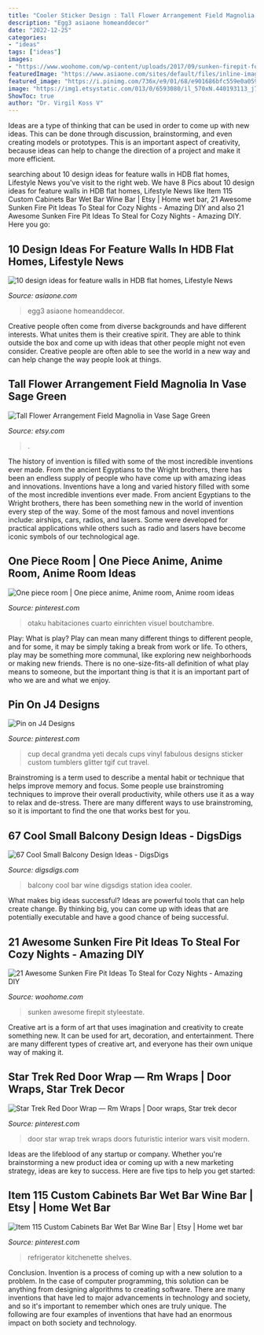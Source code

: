 ```yaml
---
title: "Cooler Sticker Design : Tall Flower Arrangement Field Magnolia In Vase Sage Green"
description: "Egg3 asiaone homeanddecor"
date: "2022-12-25"
categories:
- "ideas"
tags: ["ideas"]
images:
- "https://www.woohome.com/wp-content/uploads/2017/09/sunken-firepit-for-cozy-nights-7.jpg"
featuredImage: "https://www.asiaone.com/sites/default/files/inline-images/20190902_glossy-laminate-walls_homeanddecor.jpg"
featured_image: "https://i.pinimg.com/736x/e9/01/68/e901686bfc559e0a0591d8a3d9700cc1--geek-room-otaku-room.jpg"
image: "https://img1.etsystatic.com/013/0/6593080/il_570xN.440193113_j7nm.jpg"
ShowToc: true
author: "Dr. Virgil Koss V"
---
```



Ideas are a type of thinking that can be used in order to come up with new ideas. This can be done through discussion, brainstorming, and even creating models or prototypes. This is an important aspect of creativity, because ideas can help to change the direction of a project and make it more efficient.

	

		
searching about 10 design ideas for feature walls in HDB flat homes, Lifestyle News you've visit to the right web. We have 8 Pics about 10 design ideas for feature walls in HDB flat homes, Lifestyle News like Item 115 Custom Cabinets Bar Wet Bar Wine Bar | Etsy | Home wet bar, 21 Awesome Sunken Fire Pit Ideas To Steal for Cozy Nights - Amazing DIY and also 21 Awesome Sunken Fire Pit Ideas To Steal for Cozy Nights - Amazing DIY. Here you go:
		
    
## 10 Design Ideas For Feature Walls In HDB Flat Homes, Lifestyle News

<img loading=lazy src="https://www.asiaone.com/sites/default/files/inline-images/20190902_glossy-laminate-walls_homeanddecor.jpg" onerror="this.onerror=null;this.src='https://tse3.mm.bing.net/th?id=OIP.1dR7ZwxCwOXOhn9KNKUDeQHaFa&amp;pid=15.1';" alt="10 design ideas for feature walls in HDB flat homes, Lifestyle News">

_Source: asiaone.com_

>egg3 asiaone homeanddecor. 

	

Creative people often come from diverse backgrounds and have different interests. What unites them is their creative spirit. They are able to think outside the box and come up with ideas that other people might not even consider. Creative people are often able to see the world in a new way and can help change the way people look at things.

    
## Tall Flower Arrangement Field Magnolia In Vase Sage Green

<img loading=lazy src="https://img1.etsystatic.com/013/0/6593080/il_570xN.440193113_j7nm.jpg" onerror="this.onerror=null;this.src='https://tse3.mm.bing.net/th?id=OIP.O-k5aBMAHQEkWTSp9lh8YAHaJ4&amp;pid=15.1';" alt="Tall Flower Arrangement Field Magnolia in Vase Sage Green">

_Source: etsy.com_

>. 

	

The history of invention is filled with some of the most incredible inventions ever made. From the ancient Egyptians to the Wright brothers, there has been an endless supply of people who have come up with amazing ideas and innovations.
Inventions have a long and varied history filled with some of the most incredible inventions ever made. From ancient Egyptians to the Wright brothers, there has been something new in the world of invention every step of the way. Some of the most famous and novel inventions include: airships, cars, radios, and lasers. Some were developed for practical applications while others such as radio and lasers have become iconic symbols of our technological age.

    
## One Piece Room | One Piece Anime, Anime Room, Anime Room Ideas

<img loading=lazy src="https://i.pinimg.com/736x/e9/01/68/e901686bfc559e0a0591d8a3d9700cc1--geek-room-otaku-room.jpg" onerror="this.onerror=null;this.src='https://tse2.mm.bing.net/th?id=OIP.T63Y34IRkF1DV3LI5s3aCwHaEJ&amp;pid=15.1';" alt="One piece room | One piece anime, Anime room, Anime room ideas">

_Source: pinterest.com_

>otaku habitaciones cuarto einrichten visuel boutchambre. 

	

Play: What is play?
Play can mean many different things to different people, and for some, it may be simply taking a break from work or life. To others, play may be something more communal, like exploring new neighborhoods or making new friends. There is no one-size-fits-all definition of what play means to someone, but the important thing is that it is an important part of who we are and what we enjoy.

    
## Pin On J4 Designs

<img loading=lazy src="https://i.pinimg.com/736x/be/03/3c/be033c2e330a269ab6ee75d5f0ec2096--yeti-cup-decal-yeti-decals.jpg" onerror="this.onerror=null;this.src='https://tse4.mm.bing.net/th?id=OIP.gzo8In_fAKOJAyPFTf5Y1wHaNK&amp;pid=15.1';" alt="Pin on J4 Designs">

_Source: pinterest.com_

>cup decal grandma yeti decals cups vinyl fabulous designs sticker custom tumblers glitter tgif cut travel. 

	

Brainstroming is a term used to describe a mental habit or technique that helps improve memory and focus. Some people use brainstroming techniques to improve their overall productivity, while others use it as a way to relax and de-stress. There are many different ways to use brainstroming, so it is important to find the one that works best for you.

    
## 67 Cool Small Balcony Design Ideas - DigsDigs

<img loading=lazy src="https://www.digsdigs.com/photos/2014/02/45-cool-small-balcony-design-ideas-9.jpg" onerror="this.onerror=null;this.src='https://tse4.mm.bing.net/th?id=OIP.50vhxrha2w0jMg4_5zPrMwHaLH&amp;pid=15.1';" alt="67 Cool Small Balcony Design Ideas - DigsDigs">

_Source: digsdigs.com_

>balcony cool bar wine digsdigs station idea cooler. 

	

What makes big ideas successful?
Ideas are powerful tools that can help create change. By thinking big, you can come up with ideas that are potentially executable and have a good chance of being successful.

    
## 21 Awesome Sunken Fire Pit Ideas To Steal For Cozy Nights - Amazing DIY

<img loading=lazy src="https://www.woohome.com/wp-content/uploads/2017/09/sunken-firepit-for-cozy-nights-7.jpg" onerror="this.onerror=null;this.src='https://tse2.mm.bing.net/th?id=OIP.ABRIuNq92EtkkGhfLnp0wwHaK8&amp;pid=15.1';" alt="21 Awesome Sunken Fire Pit Ideas To Steal for Cozy Nights - Amazing DIY">

_Source: woohome.com_

>sunken awesome firepit styleestate. 

	

Creative art is a form of art that uses imagination and creativity to create something new. It can be used for art, decoration, and entertainment. There are many different types of creative art, and everyone has their own unique way of making it.

    
## Star Trek Red Door Wrap — Rm Wraps | Door Wraps, Star Trek Decor

<img loading=lazy src="https://i.pinimg.com/736x/20/82/22/20822279c503a0725c3000167c3a38ee.jpg" onerror="this.onerror=null;this.src='https://tse4.mm.bing.net/th?id=OIP.bDBXqbVAwimSuyshe0ll1wHaJ4&amp;pid=15.1';" alt="Star Trek Red Door Wrap — Rm Wraps | Door wraps, Star trek decor">

_Source: pinterest.com_

>door star wrap trek wraps doors futuristic interior wars visit modern. 

	

Ideas are the lifeblood of any startup or company. Whether you're brainstorming a new product idea or coming up with a new marketing strategy, ideas are key to success. Here are five tips to help you get started: 

    
## Item 115 Custom Cabinets Bar Wet Bar Wine Bar | Etsy | Home Wet Bar

<img loading=lazy src="https://i.pinimg.com/736x/58/bc/93/58bc93c35e09214d36643a5e99fef9c2.jpg" onerror="this.onerror=null;this.src='https://tse3.mm.bing.net/th?id=OIP.0Eit0X3psdERK-K_v4qJWgHaJ3&amp;pid=15.1';" alt="Item 115 Custom Cabinets Bar Wet Bar Wine Bar | Etsy | Home wet bar">

_Source: pinterest.com_

>refrigerator kitchenette shelves. 

	

Conclusion.
Invention is a process of coming up with a new solution to a problem. In the case of computer programming, this solution can be anything from designing algorithms to creating software. There are many inventions that have led to major advancements in technology and society, and so it's important to remember which ones are truly unique. The following are four examples of inventions that have had an enormous impact on both society and technology.


